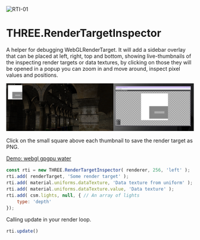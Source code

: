 ![RTI-01](https://user-images.githubusercontent.com/28584767/157951181-17916f32-73d5-4106-a27b-7b87357166cf.jpg)

# THREE.RenderTargetInspector

A helper for debugging WebGLRenderTarget. It will add a sidebar overlay that can be placed at left, right, top and bottom, showing live-thumbnails of the inspecting render targets or data textures, by clicking on those they will be opened in a popup you can zoom in and move around, inspect pixel values and positions.

![RTI](/RTI.png)

Click on the small square above each thumbnail to save the render target as PNG.

[Demo: webgl gpgpu water](https://mevedia.com/share/RenderTargetInspector)

```javascript
const rti = new THREE.RenderTargetInspector( renderer, 256, 'left' );
rti.add( renderTarget, 'Some render target' );
rti.add( material.uniforms.dataTexture, 'Data texture from uniform' );
rti.add( material.uniforms.dataTexture.value, 'Data texture' );
rti.add( csm.lights, null, { // An array of lights
	type: 'depth'
});
```

Calling update in your render loop.

```javascript
rti.update()
```
